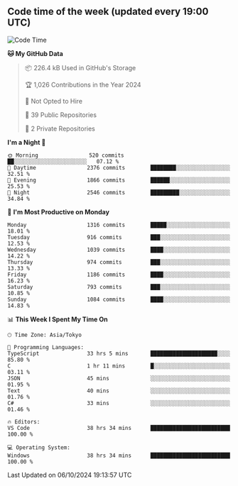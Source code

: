 ## Code time of the week (updated every 19:00 UTC)

<!--START_SECTION:waka-->
![Code Time](http://img.shields.io/badge/Code%20Time-3%2C746%20hrs%2055%20mins-blue)

**🐱 My GitHub Data** 

> 📦 226.4 kB Used in GitHub's Storage 
 > 
> 🏆 1,026 Contributions in the Year 2024
 > 
> 🚫 Not Opted to Hire
 > 
> 📜 39 Public Repositories 
 > 
> 🔑 2 Private Repositories 
 > 
**I'm a Night 🦉** 

```text
🌞 Morning                520 commits         ██░░░░░░░░░░░░░░░░░░░░░░░   07.12 % 
🌆 Daytime                2376 commits        ████████░░░░░░░░░░░░░░░░░   32.51 % 
🌃 Evening                1866 commits        ██████░░░░░░░░░░░░░░░░░░░   25.53 % 
🌙 Night                  2546 commits        █████████░░░░░░░░░░░░░░░░   34.84 % 
```
📅 **I'm Most Productive on Monday** 

```text
Monday                   1316 commits        █████░░░░░░░░░░░░░░░░░░░░   18.01 % 
Tuesday                  916 commits         ███░░░░░░░░░░░░░░░░░░░░░░   12.53 % 
Wednesday                1039 commits        ████░░░░░░░░░░░░░░░░░░░░░   14.22 % 
Thursday                 974 commits         ███░░░░░░░░░░░░░░░░░░░░░░   13.33 % 
Friday                   1186 commits        ████░░░░░░░░░░░░░░░░░░░░░   16.23 % 
Saturday                 793 commits         ███░░░░░░░░░░░░░░░░░░░░░░   10.85 % 
Sunday                   1084 commits        ████░░░░░░░░░░░░░░░░░░░░░   14.83 % 
```


📊 **This Week I Spent My Time On** 

```text
🕑︎ Time Zone: Asia/Tokyo

💬 Programming Languages: 
TypeScript               33 hrs 5 mins       █████████████████████░░░░   85.80 % 
C                        1 hr 11 mins        █░░░░░░░░░░░░░░░░░░░░░░░░   03.11 % 
JSON                     45 mins             ░░░░░░░░░░░░░░░░░░░░░░░░░   01.95 % 
Text                     40 mins             ░░░░░░░░░░░░░░░░░░░░░░░░░   01.76 % 
C#                       33 mins             ░░░░░░░░░░░░░░░░░░░░░░░░░   01.46 % 

🔥 Editors: 
VS Code                  38 hrs 34 mins      █████████████████████████   100.00 % 

💻 Operating System: 
Windows                  38 hrs 34 mins      █████████████████████████   100.00 % 
```


 Last Updated on 06/10/2024 19:13:57 UTC
<!--END_SECTION:waka-->